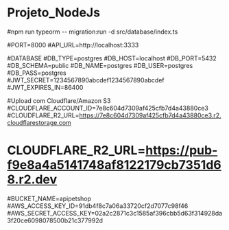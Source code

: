 # Projeto_NodeJs

#npm run typeorm -- migration:run -d src/database/index.ts

#PORT=8000
#API_URL=http://localhost:3333

#DATABASE
#DB_TYPE=postgres
#DB_HOST=localhost
#DB_PORT=5432
#DB_SCHEMA=public
#DB_NAME=postgres
#DB_USER=postgres
#DB_PASS=postgres
#JWT_SECRET=1234567890abcdef1234567890abcdef
#JWT_EXPIRES_IN=86400

#Upload com Cloudflare/Amazon S3
#CLOUDFLARE_ACCOUNT_ID=7e8c604d7309af425cfb7d4a43880ce3
#CLOUDFLARE_R2_URL=https://7e8c604d7309af425cfb7d4a43880ce3.r2.cloudflarestorage.com

# CLOUDFLARE_R2_URL=https://pub-f9e8a4a5141748af8122179cb7351d68.r2.dev

#BUCKET_NAME=apipetshop
#AWS_ACCESS_KEY_ID=91db4f8c7a06a33720cf2d7077c98f46
#AWS_SECRET_ACCESS_KEY=02a2c2871c3c1585af396cbb5d63f314928da3f20ce6098078500b21c377992d
